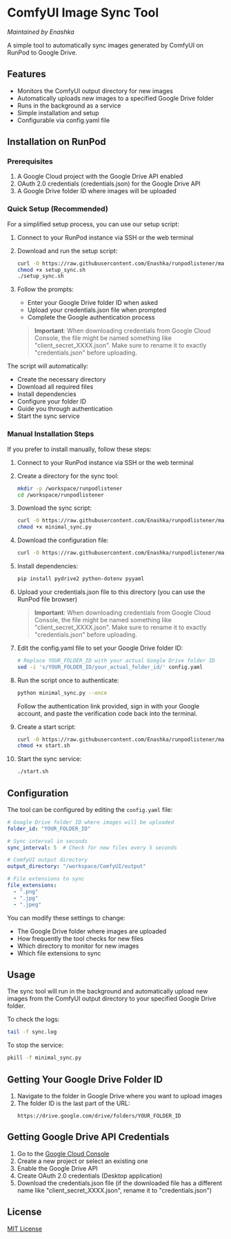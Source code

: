 # ComfyUI Image Sync Tool
*Maintained by Enashka*

A simple tool to automatically sync images generated by ComfyUI on RunPod to Google Drive.

## Features

- Monitors the ComfyUI output directory for new images
- Automatically uploads new images to a specified Google Drive folder
- Runs in the background as a service
- Simple installation and setup
- Configurable via config.yaml file

## Installation on RunPod

### Prerequisites

1. A Google Cloud project with the Google Drive API enabled
2. OAuth 2.0 credentials (credentials.json) for the Google Drive API
3. A Google Drive folder ID where images will be uploaded

### Quick Setup (Recommended)

For a simplified setup process, you can use our setup script:

1. Connect to your RunPod instance via SSH or the web terminal

2. Download and run the setup script:
   ```bash
   curl -O https://raw.githubusercontent.com/Enashka/runpodlistener/main/setup_sync.sh
   chmod +x setup_sync.sh
   ./setup_sync.sh
   ```

3. Follow the prompts:
   - Enter your Google Drive folder ID when asked
   - Upload your credentials.json file when prompted
   - Complete the Google authentication process

   > **Important**: When downloading credentials from Google Cloud Console, the file might be named something like "client_secret_XXXX.json". Make sure to rename it to exactly "credentials.json" before uploading.

The script will automatically:
- Create the necessary directory
- Download all required files
- Install dependencies
- Configure your folder ID
- Guide you through authentication
- Start the sync service

### Manual Installation Steps

If you prefer to install manually, follow these steps:

1. Connect to your RunPod instance via SSH or the web terminal

2. Create a directory for the sync tool:
   ```bash
   mkdir -p /workspace/runpodlistener
   cd /workspace/runpodlistener
   ```

3. Download the sync script:
   ```bash
   curl -O https://raw.githubusercontent.com/Enashka/runpodlistener/main/minimal_sync.py
   chmod +x minimal_sync.py
   ```

4. Download the configuration file:
   ```bash
   curl -O https://raw.githubusercontent.com/Enashka/runpodlistener/main/config.yaml
   ```

5. Install dependencies:
   ```bash
   pip install pydrive2 python-dotenv pyyaml
   ```

6. Upload your credentials.json file to this directory (you can use the RunPod file browser)

   > **Important**: When downloading credentials from Google Cloud Console, the file might be named something like "client_secret_XXXX.json". Make sure to rename it to exactly "credentials.json" before uploading.

7. Edit the config.yaml file to set your Google Drive folder ID:
   ```bash
   # Replace YOUR_FOLDER_ID with your actual Google Drive folder ID
   sed -i 's/YOUR_FOLDER_ID/your_actual_folder_id/' config.yaml
   ```

8. Run the script once to authenticate:
   ```bash
   python minimal_sync.py --once
   ```
   
   Follow the authentication link provided, sign in with your Google account, and paste the verification code back into the terminal.

9. Create a start script:
   ```bash
   curl -O https://raw.githubusercontent.com/Enashka/runpodlistener/main/start.sh
   chmod +x start.sh
   ```

10. Start the sync service:
    ```bash
    ./start.sh
    ```

## Configuration

The tool can be configured by editing the `config.yaml` file:

```yaml
# Google Drive folder ID where images will be uploaded
folder_id: "YOUR_FOLDER_ID"

# Sync interval in seconds
sync_interval: 5  # Check for new files every 5 seconds

# ComfyUI output directory
output_directory: "/workspace/ComfyUI/output"

# File extensions to sync
file_extensions:
  - ".png"
  - ".jpg"
  - ".jpeg"
```

You can modify these settings to change:
- The Google Drive folder where images are uploaded
- How frequently the tool checks for new files
- Which directory to monitor for new images
- Which file extensions to sync

## Usage

The sync tool will run in the background and automatically upload new images from the ComfyUI output directory to your specified Google Drive folder.

To check the logs:
```bash
tail -f sync.log
```

To stop the service:
```bash
pkill -f minimal_sync.py
```

## Getting Your Google Drive Folder ID

1. Navigate to the folder in Google Drive where you want to upload images
2. The folder ID is the last part of the URL:
   ```
   https://drive.google.com/drive/folders/YOUR_FOLDER_ID
   ```

## Getting Google Drive API Credentials

1. Go to the [Google Cloud Console](https://console.cloud.google.com/)
2. Create a new project or select an existing one
3. Enable the Google Drive API
4. Create OAuth 2.0 credentials (Desktop application)
5. Download the credentials.json file (if the downloaded file has a different name like "client_secret_XXXX.json", rename it to "credentials.json")

## License

[MIT License](LICENSE)

